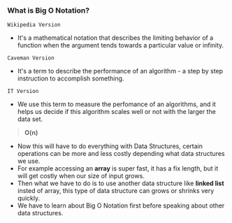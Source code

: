### What is Big O Notation?
`Wikipedia Version`
- It's a mathematical notation that describes the limiting behavior of a function when the argument tends towards a particular value or infinity.

`Caveman Version`
- It's a term to describe the performance of an algorithm - a step by step instruction to accomplish something.

`IT Version`
- We use this term to measure the perfomance of an algorithms, and it helps us decide if this algorithm scales well or not with the larger the data set.

> **O(n)**

- Now this will have to do everything with Data Structures, certain operations can be more and less costly depending what data structures we use.
- For example accessing an **array** is super fast, it has a fix length, but it will get costly when our size of input grows.
- Then what we have to do is to use another data structure like **linked list** insted of array, this type of data structure can grows or shrinks very quickly.
- We have to learn about Big O Notation first before speaking about other data structures.
